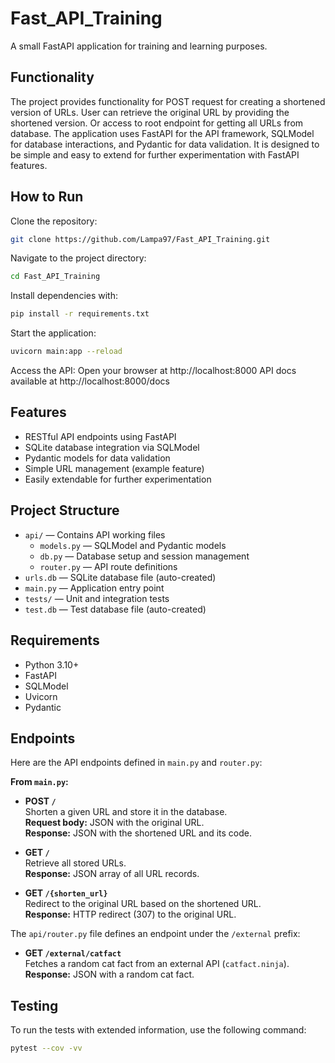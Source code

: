 # Fast_API_Training

A small FastAPI application for training and learning purposes.

## Functionality
The project provides functionality for POST request for creating a shortened version of URLs.
User can retrieve the original URL by providing the shortened version. Or access to root endpoint for getting all URLs from database.
The application uses FastAPI for the API framework, SQLModel for database interactions, and Pydantic for data validation. It is designed to be simple and easy to extend for further experimentation with FastAPI features.

## How to Run
Clone the repository:

```bash
git clone https://github.com/Lampa97/Fast_API_Training.git
```

Navigate to the project directory:
```bash
cd Fast_API_Training
```
Install dependencies with:

```bash
pip install -r requirements.txt
```
Start the application:

```bash
uvicorn main:app --reload
```

Access the API:
Open your browser at http://localhost:8000
API docs available at http://localhost:8000/docs

## Features

- RESTful API endpoints using FastAPI
- SQLite database integration via SQLModel
- Pydantic models for data validation
- Simple URL management (example feature)
- Easily extendable for further experimentation

## Project Structure
- `api/` — Contains API working files
  - `models.py` — SQLModel and Pydantic models
  - `db.py` — Database setup and session management
  - `router.py` — API route definitions
- `urls.db` — SQLite database file (auto-created)
- `main.py` — Application entry point
- `tests/` — Unit and integration tests
- `test.db` — Test database file (auto-created)

## Requirements

- Python 3.10+
- FastAPI
- SQLModel
- Uvicorn
- Pydantic



## Endpoints

Here are the API endpoints defined in `main.py` and `router.py`:

**From `main.py`:**
- **POST `/`**  
  Shorten a given URL and store it in the database.  
  **Request body:** JSON with the original URL.  
  **Response:** JSON with the shortened URL and its code.

- **GET `/`**  
  Retrieve all stored URLs.  
  **Response:** JSON array of all URL records.

- **GET `/{shorten_url}`**  
  Redirect to the original URL based on the shortened URL.  
  **Response:** HTTP redirect (307) to the original URL.

The `api/router.py` file defines an endpoint under the `/external` prefix:

- **GET `/external/catfact`**  
  Fetches a random cat fact from an external API (`catfact.ninja`).  
  **Response:** JSON with a random cat fact.

## Testing

To run the tests with extended information, use the following command:

```bash
pytest --cov -vv 
```